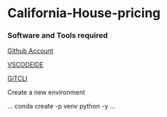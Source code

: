 # California-House-pricing

### Software and Tools required
[Github Account](https://github.com)

[VSCODEIDE](https://code.visualstudio.com/)

[GiTCLI](https://git-scm.com/book/en/v2/Getting-Started-The-Command-Line)

Create a new environment

...
conda create -p venv python -y
...